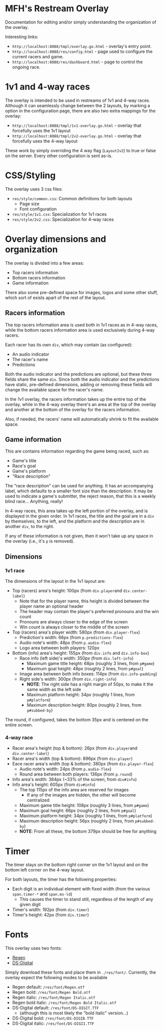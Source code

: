 # MFH's Restream Overlay

Documentation for editing and/or simply understanding the organization of the overlay.

Interesting links:

* `http://localhost:8088/tmpl/overlay.go.html` - overlay's entry point.
* `http://localhost:8088/res/config.html` - page used to configure the current racers and game.
* `http://localhost:8088/res/dashboard.html` - page to control the ongoing race.

# 1v1 and 4-way races

The overlay is intended to be used in restreams of 1v1 and 4-way races. Although it can seamlessly change between the 2 layouts, by marking a option in the configuration page, there are also two extra mappings for the overlay:

* `http://localhost:8088/tmpl/1v1-overlay.go.html` - overlay that forcefully uses the 1v1 layout
* `http://localhost:8088/tmpl/2v2-overlay.go.html` - overlay that forcefully uses the 4-way layout

These work by simply overriding the 4 way flag (`Layout2v2`) to true or false on the server. Every other configuration is sent as-is.

# CSS/Styling

The overlay uses 3 css files:

* `res/style/common.css`: Common definitions for both layouts
    * Page size
    * Font configuration
* `res/style/1v1.css`: Specialization for 1v1 races
* `res/style/2v2.css`: Specialization for 4-way races

# Overlay dimensions and organization

The overlay is divided into a few areas:

* Top racers information
* Bottom racers information
* Game information

There also some pre-defined space for images, logos and some other stuff, which sort of exists apart of the rest of the layout.

## Racers information

The top racers information area is used both in 1v1 races as in 4-way races, while the bottom racers information area is used exclusively during 4-way racers.

Each racer has its own `div`, which may contain (as configured):

* An audio indicator
* The racer's name
* Predictions

Both the audio indicator and the predictions are optional, but these three fields share the same `div`. Since both the audio indicator and the predictions have static, pre-defined dimensions, adding or removing these fields will change the available space for the racer's name.

In the 1v1 overlay, the racers information takes up the entire top of the overlay, while in the 4-way overlay there's an area at the top of the overlay and another at the bottom of the overlay for the racers information.

Also, if needed, the racers' name will automatically shrink to fit the available space.

## Game information

This are contains information regarding the game being raced, such as:

* Game's title
* Race's goal
* Game's platform
* "Race description"

The "race description" can be used for anything. It has an accompanying label, which defaults to a smaller font size than the description. It may be used to indicate a game's submitter, the reject reason, that this is a weekly blind race... Anything, really!

In 4-way races, this area takes up the left portion of the overlay, and is displayed in the given order. In 1v1 races, the title and the goal are in a `div` by themselves, to the left, and the platform and the description are in another `div`, to the right.

If any of these information is not given, then it won't take up any space in the overlay (i.e., it's `p` is removed).

## Dimensions

### 1v1 race

The dimensions of the layout in the 1v1 layout are:

* Top (racers) area's height: 100px (from `div.player`and `div.center-label`)
    * Note that for the player name, this height is divided between the player name an optional header
    * The header may contain the player's preferred pronouns and the win count
    * Pronouns are always closer to the edge of the screen
    * Win count is always closer to the middle of the screen
* Top (racers) area's player width: 580px (from `div.player-flex`)
    * Prediction's width: 66px (from `p.predictions-flex`)
    * Audio note's width: 48px (from `p.audio-flex`)
    * Logo area between both players: 120px
* Bottom (info) area's height: 155px (from `div.info` and `div.info-box`)
    * Race info (left side)'s width: 350px (from `div.left-info`)
        * Maximum game title height: 68px (roughly 3 lines, from `p#game`)
        * Maximum goal height: 48px (roughly 2 lines, from `p#goal`)
    * Image area between both info boxes: 114px (from `div.info-padding`)
    * Right side's width: 300px (from `div.right-info`)
        * **NOTE**: The right side has a right margin of 50px, to make it the same width as the left side
        * Maximum platform height: 34px (roughly 1 lines, from `p#platform`)
        * Maximum description height: 80px (roughly 2 lines, from `p#subbed-by`)

The round, if configured, takes the bottom 35px and is centered on the entire screen.

### 4-way race

* Racer area's height (top & bottom): 26px (from `div.player`and `div.center-label`)
* Racer area's width (top & bottom): 896px (from `div.player`)
* Eace racer area's width (top & bottom): 380px (from `div.player-flex`)
    * Audio note's width: 24px (from `p.audio-flex`)
    * Round area between both players: 136px (from `p.round`)
* Info area's width: 384px (~33% of the screen, from `div#info`)
* Info area's height: 605px (from `div#info`)
    * The top 115px of the info area are reserved for images
        * If any of the images are hidden, the other will become centralized
    * Maximum game title height: 108px (roughly 3 lines, from `p#game`)
    * Maximum goal height: 66px (roughly 2 lines, from `p#goal`)
    * Maximum platform height: 34px (roughly 1 lines, from `p#platform`)
    * Maximum description height: 56px (roughly 2 lines, from `p#subbed-by`)
    * **NOTE**: From all these, the bottom 379px should be free for anything

# Timer

The timer stays on the bottom right corner on the 1v1 layout and on the bottom left corner on the 4-way layout.

For both layouts, the timer has the following properties:

* Each digit is an individual element with fixed width (from the various `span.timer-*` and `span.ms-ld`)
    * This causes the timer to stand still, regardless of the length of any given digit
* Timer's width: 192px (from `div.timer`)
* Timer's height: 42px (from `div.timer`)

# Fonts

This overlay uses two fonts:

* [Regen](https://www.dafont.com/regen.font)
* [DS-Digital](https://www.dafont.com/ds-digital.font)

Simply download these fonts and place them in `./res/font/`. Currently, the overlay expect the following modes to be available

* Regen default: `/res/font/Regen.otf`
* Regen bold: `/res/font/Regen Bold.otf`
* Regen italic: `/res/font/Regen Italic.otf`
* Regen bold italic: `/res/font/Regen Bold Italic.otf`
* DS-Digital default: `/res/font/DS-DIGIT.TTF`
    * (although this is most likely the "bold italic" version...)
* DS-Digital bold: `/res/font/DS-DIGIB.TTF`
* DS-Digital italic: `/res/font/DS-DIGII.TTF`

